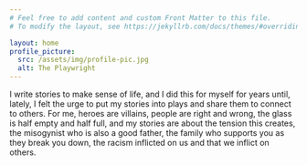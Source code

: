 ```yaml
---
# Feel free to add content and custom Front Matter to this file.
# To modify the layout, see https://jekyllrb.com/docs/themes/#overriding-theme-defaults

layout: home
profile_picture:
  src: /assets/img/profile-pic.jpg
  alt: The Playwright
---
```


I write stories to make sense of life, and I did this for myself for years
until, lately, I felt the urge to put my stories into plays and share them to
connect to others.  For me, heroes are villains, people are right and wrong,
the glass is half empty and half full, and my stories are about the tension
this creates, the misogynist who is also a good father, the family who
supports you as they break you down, the racism inflicted on us and that we
inflict on others.

